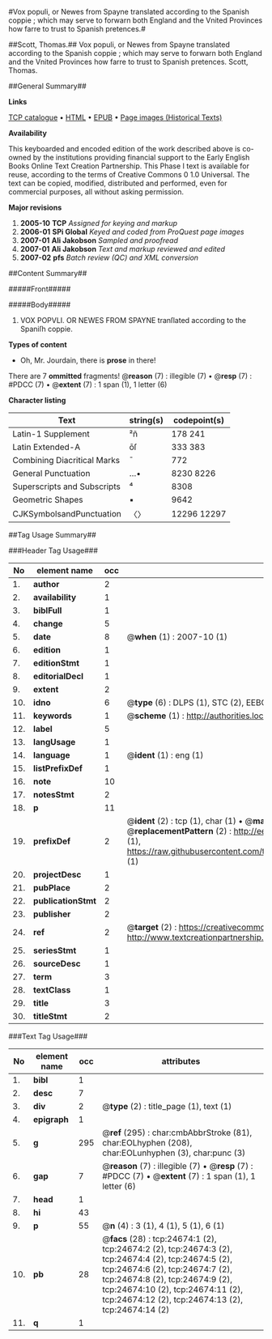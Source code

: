 #Vox populi, or Newes from Spayne translated according to the Spanish coppie ; which may serve to forwarn both England and the Vnited Provinces how farre to trust to Spanish pretences.#

##Scott, Thomas.##
Vox populi, or Newes from Spayne translated according to the Spanish coppie ; which may serve to forwarn both England and the Vnited Provinces how farre to trust to Spanish pretences.
Scott, Thomas.

##General Summary##

**Links**

[TCP catalogue](http://www.ota.ox.ac.uk/tcp/)  • 
[HTML](http://tei.it.ox.ac.uk/tcp/Texts-HTML/free/A11/A11806.html)  • 
[EPUB](http://tei.it.ox.ac.uk/tcp/Texts-EPUB/free/A11/A11806.epub) • 
[Page images (Historical Texts)](https://data.historicaltexts.jisc.ac.uk/view?pubId=eebo-21503750e&pageId=eebo-21503750e-24674-1)

**Availability**

This keyboarded and encoded edition of the
	       work described above is co-owned by the institutions
	       providing financial support to the Early English Books
	       Online Text Creation Partnership. This Phase I text is
	       available for reuse, according to the terms of Creative
	       Commons 0 1.0 Universal. The text can be copied,
	       modified, distributed and performed, even for
	       commercial purposes, all without asking permission.

**Major revisions**

1. __2005-10__ __TCP__ *Assigned for keying and markup*
1. __2006-01__ __SPi Global__ *Keyed and coded from ProQuest page images*
1. __2007-01__ __Ali Jakobson__ *Sampled and proofread*
1. __2007-01__ __Ali Jakobson__ *Text and markup reviewed and edited*
1. __2007-02__ __pfs__ *Batch review (QC) and XML conversion*

##Content Summary##

#####Front#####

#####Body#####

1. VOX POPVLI. OR NEWES FROM SPAYNE tranſlated according to the Spaniſh coppie.

**Types of content**

  * Oh, Mr. Jourdain, there is **prose** in there!

There are 7 **ommitted** fragments! 
 @__reason__ (7) : illegible (7)  •  @__resp__ (7) : #PDCC (7)  •  @__extent__ (7) : 1 span (1), 1 letter (6)

**Character listing**


|Text|string(s)|codepoint(s)|
|---|---|---|
|Latin-1 Supplement|²ñ|178 241|
|Latin Extended-A|ōſ|333 383|
|Combining             Diacritical Marks|̄|772|
|General Punctuation|…•|8230 8226|
|Superscripts             and Subscripts|⁴|8308|
|Geometric Shapes|▪|9642|
|CJKSymbolsandPunctuation|〈〉|12296 12297|

##Tag Usage Summary##

###Header Tag Usage###

|No|element name|occ|attributes|
|---|---|---|---|
|1.|__author__|2||
|2.|__availability__|1||
|3.|__biblFull__|1||
|4.|__change__|5||
|5.|__date__|8| @__when__ (1) : 2007-10 (1)|
|6.|__edition__|1||
|7.|__editionStmt__|1||
|8.|__editorialDecl__|1||
|9.|__extent__|2||
|10.|__idno__|6| @__type__ (6) : DLPS (1), STC (2), EEBO-CITATION (1), OCLC (1), VID (1)|
|11.|__keywords__|1| @__scheme__ (1) : http://authorities.loc.gov/ (1)|
|12.|__label__|5||
|13.|__langUsage__|1||
|14.|__language__|1| @__ident__ (1) : eng (1)|
|15.|__listPrefixDef__|1||
|16.|__note__|10||
|17.|__notesStmt__|2||
|18.|__p__|11||
|19.|__prefixDef__|2| @__ident__ (2) : tcp (1), char (1)  •  @__matchPattern__ (2) : ([0-9\-]+):([0-9IVX]+) (1), (.+) (1)  •  @__replacementPattern__ (2) : http://eebo.chadwyck.com/downloadtiff?vid=$1&page=$2 (1), https://raw.githubusercontent.com/textcreationpartnership/Texts/master/tcpchars.xml#$1 (1)|
|20.|__projectDesc__|1||
|21.|__pubPlace__|2||
|22.|__publicationStmt__|2||
|23.|__publisher__|2||
|24.|__ref__|2| @__target__ (2) : https://creativecommons.org/publicdomain/zero/1.0/ (1), http://www.textcreationpartnership.org/docs/. (1)|
|25.|__seriesStmt__|1||
|26.|__sourceDesc__|1||
|27.|__term__|3||
|28.|__textClass__|1||
|29.|__title__|3||
|30.|__titleStmt__|2||


###Text Tag Usage###

|No|element name|occ|attributes|
|---|---|---|---|
|1.|__bibl__|1||
|2.|__desc__|7||
|3.|__div__|2| @__type__ (2) : title_page (1), text (1)|
|4.|__epigraph__|1||
|5.|__g__|295| @__ref__ (295) : char:cmbAbbrStroke (81), char:EOLhyphen (208), char:EOLunhyphen (3), char:punc (3)|
|6.|__gap__|7| @__reason__ (7) : illegible (7)  •  @__resp__ (7) : #PDCC (7)  •  @__extent__ (7) : 1 span (1), 1 letter (6)|
|7.|__head__|1||
|8.|__hi__|43||
|9.|__p__|55| @__n__ (4) : 3 (1), 4 (1), 5 (1), 6 (1)|
|10.|__pb__|28| @__facs__ (28) : tcp:24674:1 (2), tcp:24674:2 (2), tcp:24674:3 (2), tcp:24674:4 (2), tcp:24674:5 (2), tcp:24674:6 (2), tcp:24674:7 (2), tcp:24674:8 (2), tcp:24674:9 (2), tcp:24674:10 (2), tcp:24674:11 (2), tcp:24674:12 (2), tcp:24674:13 (2), tcp:24674:14 (2)|
|11.|__q__|1||
